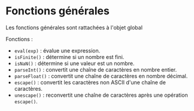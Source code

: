 # Fonctions générales
Les fonctions générales sont rattachées à l'objet global

Fonctions : 
* `eval(exp)` : évalue une expression.
* `isFinite()` : détermine si un nombre est fini.
* `isNaN()` : détermine si une valeur est un nombre.
* `parseInt()` : convertit une chaîne de caractères en nombre entier.
* `parseFloat()` : convertit une chaîne de caractères en nombre décimal.
* `escape()` : convertit les caractères non ASCII d'une chaîne de caractères.
* `unescape()` : reconvertit une chaîne de caractères après une opération `escape()`.

